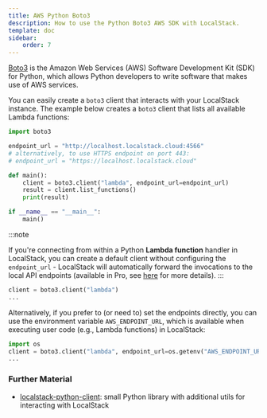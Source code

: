 ```yaml
---
title: AWS Python Boto3
description: How to use the Python Boto3 AWS SDK with LocalStack.
template: doc
sidebar:
    order: 7
---
```


[Boto3](https://github.com/boto/boto3) is the Amazon Web Services (AWS) Software Development Kit (SDK) for Python, which allows Python developers to write software that makes use of AWS services.

You can easily create a `boto3` client that interacts with your LocalStack instance.
The example below creates a `boto3` client that lists all available Lambda functions:

```python showLineNumbers
import boto3

endpoint_url = "http://localhost.localstack.cloud:4566"
# alternatively, to use HTTPS endpoint on port 443:
# endpoint_url = "https://localhost.localstack.cloud"

def main():
    client = boto3.client("lambda", endpoint_url=endpoint_url)
    result = client.list_functions()
    print(result)

if __name__ == "__main__":
    main()
```

:::note

If you're connecting from within a Python **Lambda function** handler in LocalStack, you can create a default client without configuring the `endpoint_url` - LocalStack will automatically forward the invocations to the local API endpoints (available in Pro, see [here](/aws/capabilities/networking/transparent-endpoint-injection) for more details).
:::

```python
client = boto3.client("lambda")
...
```

Alternatively, if you prefer to (or need to) set the endpoints directly, you can use the environment variable `AWS_ENDPOINT_URL`,  which is available when executing user code (e.g., Lambda functions) in LocalStack:

```python
import os
client = boto3.client("lambda", endpoint_url=os.getenv("AWS_ENDPOINT_URL"))
...
```

### Further Material

* [localstack-python-client](https://github.com/localstack/localstack-python-client): small Python library with additional utils for interacting with LocalStack